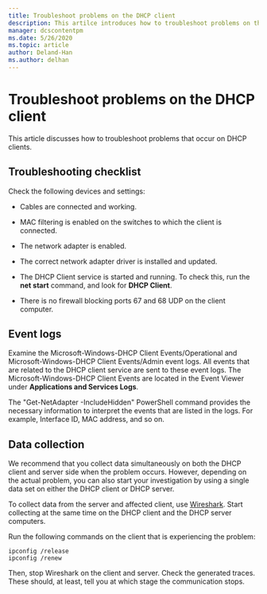 ```yaml
---
title: Troubleshoot problems on the DHCP client
description: This artilce introduces how to troubleshoot problems on the DHCP client and collect data.
manager: dcscontentpm
ms.date: 5/26/2020
ms.topic: article
author: Deland-Han
ms.author: delhan
---
```

# Troubleshoot problems on the DHCP client

This article discusses how to troubleshoot problems that occur on DHCP clients.

## Troubleshooting checklist

Check the following devices and settings:

  - Cables are connected and working.

  - MAC filtering is enabled on the switches to which the client is connected.

  - The network adapter is enabled.

  - The correct network adapter driver is installed and updated.

  - The DHCP Client service is started and running. To check this, run the **net start** command, and look for **DHCP Client**.

  - There is no firewall blocking ports 67 and 68 UDP on the client computer.

## Event logs

Examine the Microsoft-Windows-DHCP Client Events/Operational and Microsoft-Windows-DHCP Client Events/Admin event logs. All events that are related to the DHCP client service are sent to these event logs.
The Microsoft-Windows-DHCP Client Events are located in the Event Viewer under **Applications and Services Logs**.

The "Get-NetAdapter -IncludeHidden" PowerShell command provides the necessary information to interpret the events that are listed in the logs. For example, Interface ID, MAC address, and so on.

## Data collection

We recommend that you collect data simultaneously on both the DHCP client and server side when the problem occurs. However, depending on the actual problem, you can also start your investigation by using a single data set on either the DHCP client or DHCP server.

To collect data from the server and affected client, use [Wireshark](https://www.wireshark.org/download.html). Start collecting at the same time on the DHCP client and the DHCP server computers.

Run the following commands on the client that is experiencing the problem:

```console
ipconfig /release
ipconfig /renew
```

Then, stop Wireshark on the client and server. Check the generated
traces. These should, at least, tell you at which stage the
communication stops.